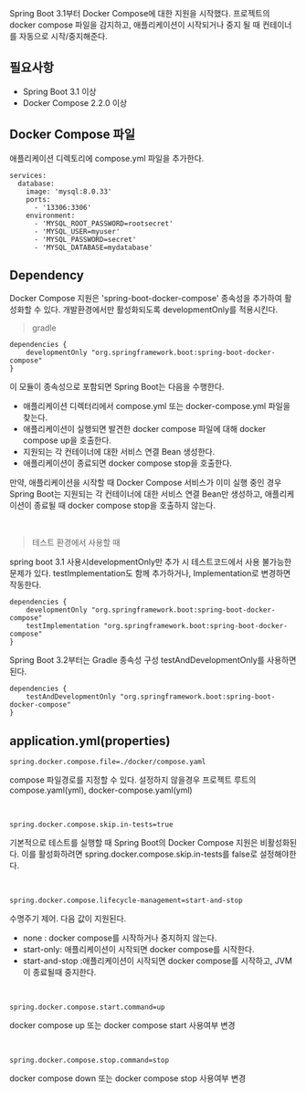 
Spring Boot 3.1부터 Docker Compose에 대한 지원을 시작했다. 프로젝트의 docker compose 파일을 감지하고, 애플리케이션이 시작되거나 중지 될 때 컨테이너를 자동으로 시작/중지해준다.

## 필요사항
- Spring Boot 3.1 이상
- Docker Compose 2.2.0 이상

## Docker Compose 파일

애플리케이션 디렉토리에 compose.yml 파일을 추가한다.

```
services:
  database:
    image: 'mysql:8.0.33'
    ports:
      - '13306:3306'
    environment:
      - 'MYSQL_ROOT_PASSWORD=rootsecret'
      - 'MYSQL_USER=myuser'
      - 'MYSQL_PASSWORD=secret'
      - 'MYSQL_DATABASE=mydatabase'
```

## Dependency

Docker Compose 지원은 'spring-boot-docker-compose' 종속성을 추가하여 활성화할 수 있다. 개발환경에서만 활성화되도록 developmentOnly를 적용시킨다.

>gradle

```
dependencies {
    developmentOnly "org.springframework.boot:spring-boot-docker-compose"
}
```

이 모듈이 종속성으로 포함되면 Spring Boot는 다음을 수행한다.

- 애플리케이션 디렉터리에서 compose.yml 또는 docker-compose.yml 파일을 찾는다.
- 애플리케이션이 실행되면 발견한 docker compose 파일에 대해 docker compose up을 호출한다.
- 지원되는 각 컨테이너에 대한 서비스 연결 Bean 생성한다.
- 애플리케이션이 종료되면 docker compose stop을 호출한다.

만약, 애플리케이션을 시작할 때 Docker Compose 서비스가 이미 실행 중인 경우 Spring Boot는 지원되는 각 컨테이너에 대한 서비스 연결 Bean만 생성하고, 애플리케이션이 종료될 때 docker compose stop을 호출하지 않는다.

<br/>

> 테스트 환경에서 사용할 때
 
spring boot 3.1 사용시developmentOnly만 추가 시 테스트코드에서 사용 불가능한 문제가 있다. testImplementation도 함께 추가하거나, Implementation로 변경하면 작동한다.

    dependencies {
        developmentOnly "org.springframework.boot:spring-boot-docker-compose"
        testImplementation "org.springframework.boot:spring-boot-docker-compose"
    }


 Spring Boot 3.2부터는 Gradle 종속성 구성 testAndDevelopmentOnly를 사용하면 된다.

    dependencies {
        testAndDevelopmentOnly "org.springframework.boot:spring-boot-docker-compose"
    }

## application.yml(properties)

```
spring.docker.compose.file=./docker/compose.yaml
```
compose 파일경로를 지정할 수 있다. 설정하지 않을경우 프로젝트 루트의 compose.yaml(yml), docker-compose.yaml(yml)

<br/>


```
spring.docker.compose.skip.in-tests=true
```
기본적으로 테스트를 실행할 때 Spring Boot의 Docker Compose 지원은 비활성화된다. 이를 활성화하려면 spring.docker.compose.skip.in-tests를 false로 설정해야한다.

<br/>

```
spring.docker.compose.lifecycle-management=start-and-stop
```
수명주기 제어. 다음 값이 지원된다.
- none : docker compose를 시작하거나 중지하지 않는다.
- start-only: 애플리케이션이 시작되면 docker compose를 시작한다.
- start-and-stop :애플리케이션이 시작되면 docker compose를 시작하고, JVM이 종료될때 중지한다.

<br/>

```
spring.docker.compose.start.command=up
```
docker compose up 또는 docker compose start 사용여부 변경

<br/>

```
spring.docker.compose.stop.command=stop
```
docker compose down 또는 docker compose stop 사용여부 변경
